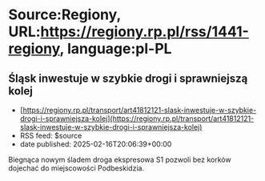 # Source:Regiony, URL:https://regiony.rp.pl/rss/1441-regiony, language:pl-PL

## Śląsk inwestuje w szybkie drogi i sprawniejszą kolej
 - [https://regiony.rp.pl/transport/art41812121-slask-inwestuje-w-szybkie-drogi-i-sprawniejsza-kolej](https://regiony.rp.pl/transport/art41812121-slask-inwestuje-w-szybkie-drogi-i-sprawniejsza-kolej)
 - RSS feed: $source
 - date published: 2025-02-16T20:06:39+00:00

Biegnąca nowym śladem droga ekspresowa S1 pozwoli bez korków dojechać do miejscowości Podbeskidzia.

